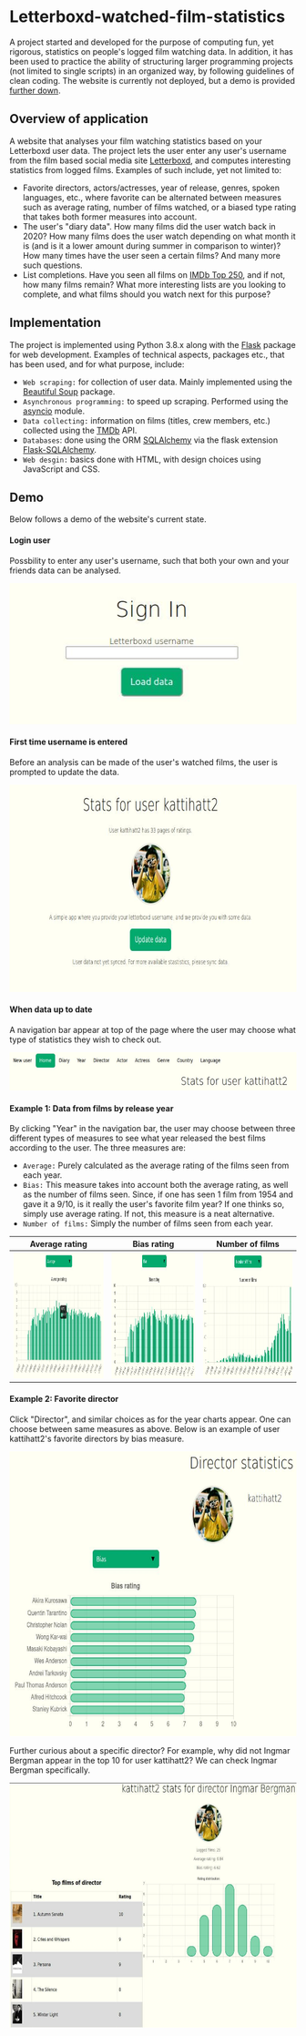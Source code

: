 # Letterboxd-watched-film-statistics
A project started and developed for the purpose of computing fun, yet rigorous, statistics on people's logged film watching data. In addition, it has been used to practice the ability of structuring larger programming projects (not limited to single scripts) in an organized way, by following guidelines of clean coding. The website is currently not deployed, but a demo is provided [further down](#demo).

## Overview of application
A website that analyses your film watching statistics based on your Letterboxd user data. The project lets the user enter any user's username from the film based social media site [Letterboxd](www.letterboxd.com), and computes interesting statistics from logged films. Examples of such include, yet not limited to:
* Favorite directors, actors/actresses, year of release, genres, spoken languages, etc., where favorite can be alternated between measures such as average rating, number of films watched, or a biased type rating that takes both former measures into account.
* The user's "diary data". How many films did the user watch back in 2020? How many films does the user watch depending on what month it is (and is it a lower amount during summer in comparison to winter)? How many times have the user seen a certain films? And many more such questions.
* List completions. Have you seen all films on [IMDb Top 250](https://www.imdb.com/chart/top/), and if not, how many films remain? What more interesting lists are you looking to complete, and what films should you watch next for this purpose?

## Implementation
The project is implemented using Python 3.8.x along with the [Flask](https://flask.palletsprojects.com/en/2.2.x/) package for web development. Examples of technical aspects, packages etc., that has been used, and for what purpose, include:
* `Web scraping:` for collection of user data. Mainly implemented using the [Beautiful Soup](https://www.crummy.com/software/BeautifulSoup/bs4/doc/) package.
* `Asynchronous programming:` to speed up scraping. Performed using the [asyncio](https://docs.python.org/3/library/asyncio.html) module.
* `Data collecting:` information on films (titles, crew members, etc.) collected using the [TMDb](www.tmdb.com) API.
* `Databases`: done using the ORM [SQLAlchemy](https://www.sqlalchemy.org/) via the flask extension [Flask-SQLAlchemy](https://flask-sqlalchemy.palletsprojects.com/en/3.0.x/).
* `Web desgin:` basics done with HTML, with design choices using JavaScript and CSS.


## Demo

Below follows a demo of the website's current state.

#### Login user
Possbility to enter any user's username, such that both your own and your friends data can be analysed.
<p align="center">
<img src="https://github.com/LjungPer/film_application/blob/main/demo_figures/login.jpg" data-canonical-src="https://github.com/LjungPer/film_application/blob/main/demo_figures/login.jpg" width="511" height="248" />
 </p>
 
 #### First time username is entered
 Before an analysis can be made of the user's watched films, the user is prompted to update the data.
 <p align="center">
<img src="https://github.com/LjungPer/film_application/blob/main/demo_figures/kattihatt2.jpg" data-canonical-src="https://github.com/LjungPer/film_application/blob/main/demo_figures/kattihatt2.jpg" width="766" height="364" />
 </p>

#### When data up to date
A navigation bar appear at top of the page where the user may choose what type of statistics they wish to check out.
 <p align="center">
<img src="https://github.com/LjungPer/film_application/blob/main/demo_figures/navbar.jpg" data-canonical-src="https://github.com/LjungPer/film_application/blob/main/demo_figures/navbar.jpg" width="607" height="67" />
 </p>
 
 #### Example 1: Data from films by release year
 By clicking "Year" in the navigation bar, the user may choose between three different types of measures to see what year released the best films according to the user. The three measures are:
 * `Average:` Purely calculated as the average rating of the films seen from each year.
 * `Bias:` This measure takes into account both the average rating, as well as the number of films seen. Since, if one has seen 1 film from 1954 and gave it a 9/10, is it really the user's favorite film year? If one thinks so, simply use average rating. If not, this measure is a neat alternative.
 * `Number of films:` Simply the number of films seen from each year.
 
| Average rating | Bias rating | Number of films |
| -------------- | ----------- | --------------- |
|<img src="https://github.com/LjungPer/film_application/blob/main/demo_figures/average_year.jpg" data-canonical-src="https://github.com/LjungPer    /film_application/blob/main/demo_figures/average_year.jpg" width="365" height="222" />|<img src="https://github.com/LjungPer/film_application/blob/main/demo_figures/bias_rating_per_year.jpg" data-canonical-src="https://github.com/LjungPer/film_application/blob/main/demo_figures/bias_rating_per_year.jpg" width="365" height="222" />|<img src="https://github.com/LjungPer/film_application/blob/main/demo_figures/number_of_films_per_year.jpg" data-canonical-src="https://github.com/LjungPer/film_application/blob/main/demo_figures/number_of_films_per_year.jpg" width="365" height="222" />|

#### Example 2: Favorite director
Click "Director", and similar choices as for the year charts appear. One can choose between same measures as above. Below is an example of user kattihatt2's favorite directors by bias measure.
 <p align="center">
<img src="https://github.com/LjungPer/film_application/blob/main/demo_figures/director_stats.jpg" data-canonical-src="https://github.com/LjungPer/film_application/blob/main/demo_figures/director_stats.jpg" width="689" height="500" />
 </p>
 
 Further curious about a specific director? For example, why did not Ingmar Bergman appear in the top 10 for user kattihatt2? We can check Ingmar Bergman specifically.
  <p align="center">
<img src="https://github.com/LjungPer/film_application/blob/main/demo_figures/specific_director.jpg" data-canonical-src="https://github.com/LjungPer/film_application/blob/main/demo_figures/specific_director.jpg" width="706" height="430" />
 </p>
